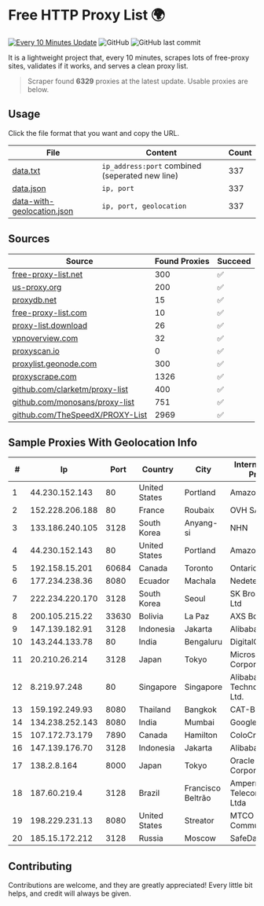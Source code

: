 
# Free HTTP Proxy List 🌍

[![Every 10 Minutes Update](https://github.com/mertguvencli/http-proxy-list/actions/workflows/main.yml/badge.svg?branch=main)](https://github.com/mertguvencli/http-proxy-list/actions/workflows/main.yml)
![GitHub](https://img.shields.io/github/license/mertguvencli/http-proxy-list)
![GitHub last commit](https://img.shields.io/github/last-commit/mertguvencli/http-proxy-list)

It is a lightweight project that, every 10 minutes, scrapes lots of free-proxy sites, validates if it works, and serves a clean proxy list.


> Scraper found **6329** proxies at the latest update. Usable proxies are below.

## Usage

Click the file format that you want and copy the URL.


|File|Content|Count|
|----|-------|-----|
|[data.txt](https://raw.githubusercontent.com/mertguvencli/http-proxy-list/main/proxy-list/data.txt)|`ip_address:port` combined (seperated new line)|337|
|[data.json](https://raw.githubusercontent.com/mertguvencli/http-proxy-list/main/proxy-list/data.json)|`ip, port`|337|
|[data-with-geolocation.json](https://raw.githubusercontent.com/mertguvencli/http-proxy-list/main/proxy-list/data-with-geolocation.json)|`ip, port, geolocation`|337|

## Sources

|Source|Found Proxies|Succeed|
|------|-------------|-------|
|[free-proxy-list.net](https://free-proxy-list.net)|300|✅|
|[us-proxy.org](https://www.us-proxy.org)|200|✅|
|[proxydb.net](http://proxydb.net)|15|✅|
|[free-proxy-list.com](https://free-proxy-list.com/?page=&port=&type%5B%5D=http&type%5B%5D=https&up_time=0&search=Search)|10|✅|
|[proxy-list.download](https://www.proxy-list.download/HTTP)|26|✅|
|[vpnoverview.com](https://vpnoverview.com/privacy/anonymous-browsing/free-proxy-servers)|32|✅|
|[proxyscan.io](https://www.proxyscan.io)|0|✅|
|[proxylist.geonode.com](https://proxylist.geonode.com/api/proxy-list?limit=300&page=1&sort_by=lastChecked&sort_type=desc&protocols=http,https)|300|✅|
|[proxyscrape.com](https://api.proxyscrape.com/v2/?request=displayproxies&protocol=http&timeout=10000&country=all&ssl=all&anonymity=all)|1326|✅|
|[github.com/clarketm/proxy-list](https://raw.githubusercontent.com/clarketm/proxy-list/master/proxy-list-raw.txt)|400|✅|
|[github.com/monosans/proxy-list](https://raw.githubusercontent.com/monosans/proxy-list/main/proxies/http.txt)|751|✅|
|[github.com/TheSpeedX/PROXY-List](https://raw.githubusercontent.com/TheSpeedX/PROXY-List/master/http.txt)|2969|✅|


## Sample Proxies With Geolocation Info

|#|Ip|Port|Country|City|Internet Service Provider|
|-|--|----|-------|----|-------------------------|
|1|44.230.152.143|80|United States|Portland|Amazon.com, Inc.|
|2|152.228.206.188|80|France|Roubaix|OVH SAS|
|3|133.186.240.105|3128|South Korea|Anyang-si|NHN|
|4|44.230.152.143|80|United States|Portland|Amazon.com, Inc.|
|5|192.158.15.201|60684|Canada|Toronto|Ontario Inc.|
|6|177.234.238.36|8080|Ecuador|Machala|Nedetel S.A.|
|7|222.234.220.170|3128|South Korea|Seoul|SK Broadband Co Ltd|
|8|200.105.215.22|33630|Bolivia|La Paz|AXS Bolivia S. A.|
|9|147.139.182.91|3128|Indonesia|Jakarta|Alibaba.com LLC|
|10|143.244.133.78|80|India|Bengaluru|DigitalOcean, LLC|
|11|20.210.26.214|3128|Japan|Tokyo|Microsoft Corporation|
|12|8.219.97.248|80|Singapore|Singapore|Alibaba (US) Technology Co., Ltd.|
|13|159.192.249.93|8080|Thailand|Bangkok|CAT-BB|
|14|134.238.252.143|8080|India|Mumbai|Google LLC|
|15|107.172.73.179|7890|Canada|Hamilton|ColoCrossing|
|16|147.139.176.70|3128|Indonesia|Jakarta|Alibaba.com LLC|
|17|138.2.8.164|8000|Japan|Tokyo|Oracle Corporation|
|18|187.60.219.4|3128|Brazil|Francisco Beltrão|Ampernet Telecomunicações Ltda|
|19|198.229.231.13|8080|United States|Streator|MTCO Communications|
|20|185.15.172.212|3128|Russia|Moscow|SafeData LLC|



## Contributing

Contributions are welcome, and they are greatly appreciated! Every
little bit helps, and credit will always be given.

